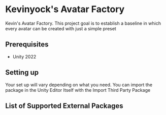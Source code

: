 <!--
###########################################
#
###########################################
-->
# Kevinyock's Avatar Factory

Kevin's Avatar Factory. This project goal is to establish a baseline in which every avatar can be created with just a simple preset

##  Prerequisites

- Unity 2022
  
## Setting up

Your set up will vary depending on what you need. You can import the package in the Unity Editor Itself with the Import Third Party Package

## List of Supported External Packages

<!--
###########################################
#
###########################################
-->